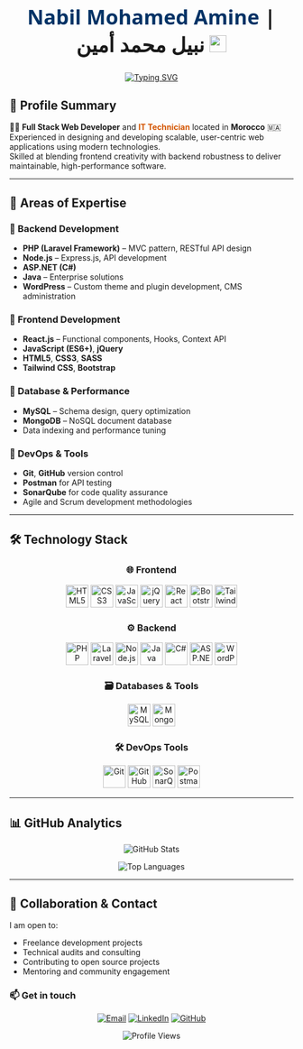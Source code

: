 <h1 align="center" style="font-family: 'Segoe UI', Tahoma, Geneva, Verdana, sans-serif; font-size: 36px;">
  <span style="color: #003366; font-weight: bold;">Nabil Mohamed Amine</span> | نبيل محمد أمين 
  <img src="https://media.giphy.com/media/hvRJCLFzcasrR4ia7z/giphy.gif" width="30" alt="Waving hand">
</h1>

<div align="center">
  <a href="https://git.io/typing-svg">
    <img src="https://readme-typing-svg.demolab.com?font=IBM+Plex+Sans&size=22&duration=3000&pause=1000&color=002B5B&center=true&vCenter=true&width=700&lines=Full+Stack+Web+Developer;IT+Technician+%7C+Support+Expert;Laravel+%2B+React+Specialist;WordPress+Expert;Clean+Architecture+Advocate;Open+Source+Contributor" alt="Typing SVG">
  </a>
</div>

## 🎯 Profile Summary

👨‍💻 **Full Stack Web Developer** and <span style="color: #d35400; font-weight: bold;">IT Technician</span> located in **Morocco** 🇲🇦  
Experienced in designing and developing scalable, user-centric web applications using modern technologies.  
Skilled at blending frontend creativity with backend robustness to deliver maintainable, high-performance software.

---

## 🚀 Areas of Expertise

### 🔹 Backend Development
- **PHP (Laravel Framework)** – MVC pattern, RESTful API design  
- **Node.js** – Express.js, API development  
- **ASP.NET (C#)**  
- **Java** – Enterprise solutions  
- **WordPress** – Custom theme and plugin development, CMS administration  

### 🔹 Frontend Development
- **React.js** – Functional components, Hooks, Context API  
- **JavaScript (ES6+)**, **jQuery**  
- **HTML5**, **CSS3**, **SASS**  
- **Tailwind CSS**, **Bootstrap**

### 🔹 Database & Performance
- **MySQL** – Schema design, query optimization  
- **MongoDB** – NoSQL document database  
- Data indexing and performance tuning  

### 🔹 DevOps & Tools
- **Git**, **GitHub** version control  
- **Postman** for API testing  
- **SonarQube** for code quality assurance  
- Agile and Scrum development methodologies  

---

## 🛠 Technology Stack

<div align="center">

### 🌐 Frontend
<p>
  <img src="https://cdn.jsdelivr.net/gh/devicons/devicon/icons/html5/html5-original.svg" alt="HTML5" height="40"/>
  <img src="https://cdn.jsdelivr.net/gh/devicons/devicon/icons/css3/css3-original.svg" alt="CSS3" height="40"/>
  <img src="https://cdn.jsdelivr.net/gh/devicons/devicon/icons/javascript/javascript-original.svg" alt="JavaScript" height="40"/>
  <img src="https://cdn.jsdelivr.net/gh/devicons/devicon/icons/jquery/jquery-original.svg" alt="jQuery" height="40"/>
  <img src="https://cdn.jsdelivr.net/gh/devicons/devicon/icons/react/react-original.svg" alt="React" height="40"/>
  <img src="https://cdn.jsdelivr.net/gh/devicons/devicon/icons/bootstrap/bootstrap-original.svg" alt="Bootstrap" height="40"/>
  <img src="https://upload.wikimedia.org/wikipedia/commons/d/d5/Tailwind_CSS_Logo.svg" alt="Tailwind CSS" height="40"/>
</p>

### ⚙️ Backend
<p>
  <img src="https://cdn.jsdelivr.net/gh/devicons/devicon/icons/php/php-original.svg" alt="PHP" height="40"/>
  <img src="https://upload.wikimedia.org/wikipedia/commons/9/9a/Laravel.svg" alt="Laravel" height="40"/>
  <img src="https://cdn.jsdelivr.net/gh/devicons/devicon/icons/nodejs/nodejs-original.svg" alt="Node.js" height="40"/>
  <img src="https://cdn.jsdelivr.net/gh/devicons/devicon/icons/java/java-original.svg" alt="Java" height="40"/>
  <img src="https://cdn.jsdelivr.net/gh/devicons/devicon/icons/csharp/csharp-original.svg" alt="C#" height="40"/>
  <img src="https://cdn.jsdelivr.net/gh/devicons/devicon/icons/dot-net/dot-net-original.svg" alt="ASP.NET" height="40"/>
  <img src="https://cdn.jsdelivr.net/gh/devicons/devicon/icons/wordpress/wordpress-original.svg" alt="WordPress" height="40"/>
</p>

### 🗃️ Databases & Tools
<p>
  <img src="https://cdn.jsdelivr.net/gh/devicons/devicon/icons/mysql/mysql-original.svg" alt="MySQL" height="40"/>
  <img src="https://cdn.jsdelivr.net/gh/devicons/devicon/icons/mongodb/mongodb-original.svg" alt="MongoDB" height="40"/>
</p>

### 🛠 DevOps Tools
<p>
  <img src="https://cdn.jsdelivr.net/gh/devicons/devicon/icons/git/git-original.svg" alt="Git" height="40"/>
  <img src="https://cdn.jsdelivr.net/gh/devicons/devicon/icons/github/github-original.svg" alt="GitHub" height="40"/>
  <img src="https://cdn.jsdelivr.net/gh/devicons/devicon/icons/sonarqube/sonarqube-original.svg" alt="SonarQube" height="40"/>
  <img src="https://cdn.jsdelivr.net/gh/devicons/devicon/icons/postman/postman-original.svg" alt="Postman" height="40"/>
</p>

</div>

---

## 📊 GitHub Analytics

<div align="center">

![GitHub Stats](https://github-readme-stats.vercel.app/api?username=mohamedaminenabil29&show_icons=true&theme=vue-dark&hide_border=true&count_private=true)

![Top Languages](https://github-readme-stats.vercel.app/api/top-langs/?username=mohamedaminenabil29&layout=compact&theme=vue-dark&hide_border=true)

</div>

---

## 🤝 Collaboration & Contact

I am open to:

- Freelance development projects  
- Technical audits and consulting  
- Contributing to open source projects  
- Mentoring and community engagement  

### 📫 Get in touch

<div align="center">

[![Email](https://img.shields.io/badge/Email-D14836?style=for-the-badge&logo=gmail&logoColor=white)](mailto:your.email@example.com)
[![LinkedIn](https://img.shields.io/badge/LinkedIn-0077B5?style=for-the-badge&logo=linkedin&logoColor=white)](https://linkedin.com/in/your-profile)
[![GitHub](https://img.shields.io/badge/GitHub-181717?style=for-the-badge&logo=github&logoColor=white)](https://github.com/mohamedaminenabil29)

</div>


<div align="center">
  
![Profile Views](https://komarev.com/ghpvc/?username=mohamedaminenabil29&color=brightgreen&style=flat-square)

</div>
